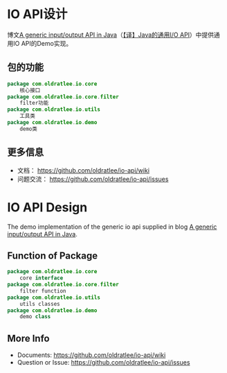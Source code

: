 IO API设计
===================

博文[A generic input/output API in Java](http://www.jroller.com/rickard/entry/a_generic_input_output_api)（[【译】Java的通用I/O API](https://github.com/quickhack/translations/tree/master/generic-io-api-in-java-and-api-design)）中提供通用IO API的Demo实现。

包的功能
-------------------

```java
package com.oldratlee.io.core
	核心接口
package com.oldratlee.io.core.filter
	filter功能
package com.oldratlee.io.utils
	工具类
package com.oldratlee.io.demo
	demo类
```

更多信息
-------------------

- 文档： <https://github.com/oldratlee/io-api/wiki>
- 问题交流： <https://github.com/oldratlee/io-api/issues>

IO API Design
===================

The demo implementation of the generic io api supplied in blog [A generic input/output API in Java](http://www.jroller.com/rickard/entry/a_generic_input_output_api).

Function of Package
-------------------

```java
package com.oldratlee.io.core
	core interface
package com.oldratlee.io.core.filter
	filter function
package com.oldratlee.io.utils
	utils classes
package com.oldratlee.io.demo
	demo class
```

More Info
-------------------

- Documents: <https://github.com/oldratlee/io-api/wiki>
- Question or Issue: <https://github.com/oldratlee/io-api/issues>
